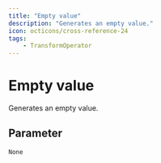 ```yaml
---
title: "Empty value"
description: "Generates an empty value."
icon: octicons/cross-reference-24
tags: 
    - TransformOperator
---
```

# Empty value
<!-- This file was generated - DO NOT CHANGE IT MANUALLY -->



Generates an empty value.

## Parameter

`None`